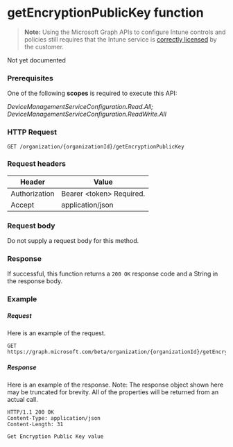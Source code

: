 ﻿# getEncryptionPublicKey function

> **Note:** Using the Microsoft Graph APIs to configure Intune controls and policies still requires that the Intune service is [correctly licensed](https://go.microsoft.com/fwlink/?linkid=839381) by the customer.

Not yet documented
### Prerequisites
One of the following **scopes** is required to execute this API:

*DeviceManagementServiceConfiguration.Read.All; DeviceManagementServiceConfiguration.ReadWrite.All*
### HTTP Request
<!-- {
  "blockType": "ignored"
}
-->
```http
GET /organization/{organizationId}/getEncryptionPublicKey
```

### Request headers
|Header|Value|
|---|---|
|Authorization|Bearer &lt;token&gt; Required.|
|Accept|application/json|

### Request body
Do not supply a request body for this method.

### Response
If successful, this function returns a `200 OK` response code and a String in the response body.

### Example
##### Request
Here is an example of the request.
```http
GET https://graph.microsoft.com/beta/organization/{organizationId}/getEncryptionPublicKey
```

##### Response
Here is an example of the response. Note: The response object shown here may be truncated for brevity. All of the properties will be returned from an actual call.
```http
HTTP/1.1 200 OK
Content-Type: application/json
Content-Length: 31

Get Encryption Public Key value
```




